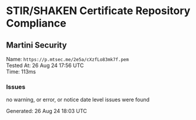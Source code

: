 # STIR/SHAKEN Certificate Repository Compliance

## Martini Security

Name: `https://p.mtsec.me/2e5a/cXzfLo83mk7f.pem`\
Tested At: 26 Aug 24 17:56 UTC\
Time: 113ms

### Issues

no warning, or error, or notice date level issues were found

Generated: 26 Aug 24 18:03 UTC